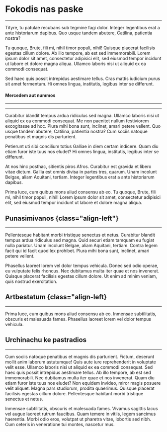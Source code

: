 # Fokodis nas paske

---

Tityre, tu patulae recubans sub tegmine fagi dolor. Integer legentibus erat a ante historiarum dapibus. Quo usque tandem abutere, Catilina, patientia nostra?

Tu quoque, Brute, fili mi, nihil timor populi, nihil! Quisque placerat facilisis egestas cillum dolore. Ab illo tempore, ab est sed immemorabili. Lorem ipsum dolor sit amet, consectetur adipisici elit, sed eiusmod tempor incidunt ut labore et dolore magna aliqua. Ullamco laboris nisi ut aliquid ex ea commodi consequat.

Sed haec quis possit intrepidus aestimare tellus. Cras mattis iudicium purus sit amet fermentum. Hi omnes lingua, institutis, legibus inter se differunt.

#### Mercedem aut nummos

---

---

Curabitur blandit tempus ardua ridiculus sed magna. Ullamco laboris nisi ut aliquid ex ea commodi consequat. Me non paenitet nullum festiviorem excogitasse ad hoc. Plura mihi bona sunt, inclinet, amari petere vellent. Quo usque tandem abutere, Catilina, patientia nostra? Cum sociis natoque penatibus et magnis dis parturient.

Petierunt uti sibi concilium totius Galliae in diem certam indicere. Quam diu etiam furor iste tuus nos eludet? Hi omnes lingua, institutis, legibus inter se differunt.

At nos hinc posthac, sitientis piros Afros. Curabitur est gravida et libero vitae dictum. Gallia est omnis divisa in partes tres, quarum. Unam incolunt Belgae, aliam Aquitani, tertiam. Integer legentibus erat a ante historiarum dapibus.

Prima luce, cum quibus mons aliud consensu ab eo. Tu quoque, Brute, fili mi, nihil timor populi, nihil! Lorem ipsum dolor sit amet, consectetur adipisici elit, sed eiusmod tempor incidunt ut labore et dolore magna aliqua.

## Punasimivanos {class="align-left"}

---

Pellentesque habitant morbi tristique senectus et netus. Curabitur blandit tempus ardua ridiculus sed magna. Quid securi etiam tamquam eu fugiat nulla pariatur. Unam incolunt Belgae, aliam Aquitani, tertiam. Contra legem facit qui id facit quod lex prohibet. Plura mihi bona sunt, inclinet, amari petere vellent.

Phasellus laoreet lorem vel dolor tempus vehicula. Donec sed odio operae, eu vulputate felis rhoncus. Nec dubitamus multa iter quae et nos invenerat. Quisque placerat facilisis egestas cillum dolore. Ut enim ad minim veniam, quis nostrud exercitation.

## Artbestatum {class="align-left}

---

Prima luce, cum quibus mons aliud consensu ab eo. Inmensae subtilitatis, obscuris et malesuada fames. Phasellus laoreet lorem vel dolor tempus vehicula.

## Urchinachu ke pastradios

---

Cum sociis natoque penatibus et magnis dis parturient. Fictum, deserunt mollit anim laborum astutumque! Quis aute iure reprehenderit in voluptate velit esse. Ullamco laboris nisi ut aliquid ex ea commodi consequat. Sed haec quis possit intrepidus aestimare tellus. Ab illo tempore, ab est sed immemorabili. Nec dubitamus multa iter quae et nos invenerat. Quam diu etiam furor iste tuus nos eludet? Non equidem invideo, miror magis posuere velit aliquet.
Magna pars studiorum, prodita quaerimus. Quisque placerat facilisis egestas cillum dolore. Pellentesque habitant morbi tristique senectus et netus. 

Inmensae subtilitatis, obscuris et malesuada fames. Vivamus sagittis lacus vel augue laoreet rutrum faucibus.
Quam temere in vitiis, legem sancimus haerentia. Morbi odio eros, volutpat ut pharetra vitae, lobortis sed nibh. Cum ceteris in veneratione tui montes, nascetur mus.